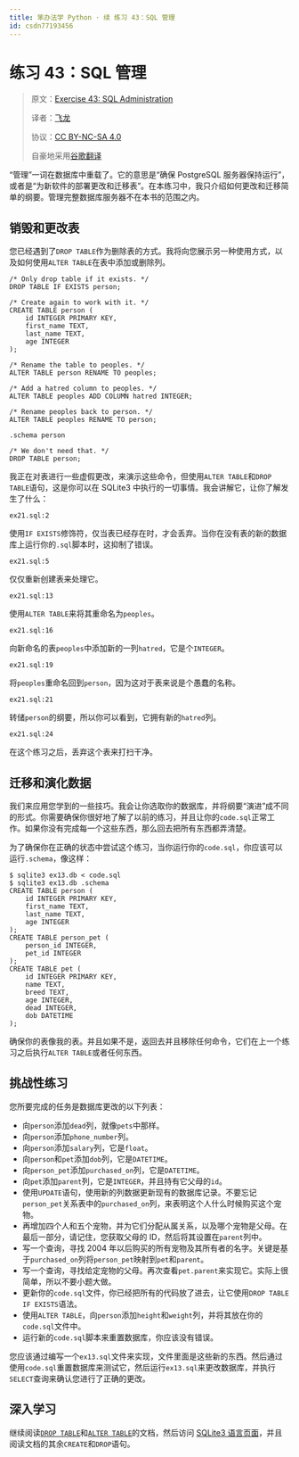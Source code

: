 ```yaml
---
title: 笨办法学 Python · 续 练习 43：SQL 管理
id: csdn77193456
---
```


# 练习 43：SQL 管理

> 原文：[Exercise 43: SQL Administration](https://learncodethehardway.org/more-python-book/ex43.html)
> 
> 译者：[飞龙](https://github.com/wizardforcel)
> 
> 协议：[CC BY-NC-SA 4.0](http://creativecommons.org/licenses/by-nc-sa/4.0/)
> 
> 自豪地采用[谷歌翻译](https://translate.google.cn/)

“管理”一词在数据库中重载了。它的意思是“确保 PostgreSQL 服务器保持运行”，或者是“为新软件的部署更改和迁移表”。在本练习中，我只介绍如何更改和迁移简单的纲要。管理完整数据库服务器不在本书的范围之内。

## 销毁和更改表

您已经遇到了`DROP TABLE`作为删除表的方式。我将向您展示另一种使用方式，以及如何使用`ALTER TABLE`在表中添加或删除列。

```
/* Only drop table if it exists. */
DROP TABLE IF EXISTS person;

/* Create again to work with it. */
CREATE TABLE person (
    id INTEGER PRIMARY KEY,
    first_name TEXT,
    last_name TEXT,
    age INTEGER
);

/* Rename the table to peoples. */
ALTER TABLE person RENAME TO peoples;

/* Add a hatred column to peoples. */
ALTER TABLE peoples ADD COLUMN hatred INTEGER;

/* Rename peoples back to person. */
ALTER TABLE peoples RENAME TO person;

.schema person

/* We don't need that. */
DROP TABLE person;
```

我正在对表进行一些虚假更改，来演示这些命令，但使用`ALTER TABLE`和`DROP TABLE`语句，这是你可以在 SQLite3 中执行的一切事情。我会讲解它，让你了解发生了什么：

`ex21.sql:2`

使用`IF EXISTS`修饰符，仅当表已经存在时，才会丢弃。当你在没有表的新的数据库上运行你的`.sql`脚本时，这抑制了错误。

`ex21.sql:5`

仅仅重新创建表来处理它。

`ex21.sql:13`

使用`ALTER TABLE`来将其重命名为`peoples`。

`ex21.sql:16`

向新命名的表`peoples`中添加新的一列`hatred`，它是个`INTEGER`。

`ex21.sql:19`

将`peoples`重命名回到`person`，因为这对于表来说是个愚蠢的名称。

`ex21.sql:21`

转储`person`的纲要，所以你可以看到，它拥有新的`hatred`列。

`ex21.sql:24`

在这个练习之后，丢弃这个表来打扫干净。

## 迁移和演化数据

我们来应用您学到的一些技巧。我会让你选取你的数据库，并将纲要“演进”成不同的形式。你需要确保你很好地了解了以前的练习，并且让你的`code.sql`正常工作。如果你没有完成每一个这些东西，那么回去把所有东西都弄清楚。

为了确保你在正确的状态中尝试这个练习，当你运行你的`code.sql`，你应该可以运行`.schema`，像这样：

```
$ sqlite3 ex13.db < code.sql
$ sqlite3 ex13.db .schema
CREATE TABLE person (
    id INTEGER PRIMARY KEY,
    first_name TEXT,
    last_name TEXT,
    age INTEGER
);
CREATE TABLE person_pet (
    person_id INTEGER,
    pet_id INTEGER
);
CREATE TABLE pet (
    id INTEGER PRIMARY KEY,
    name TEXT,
    breed TEXT,
    age INTEGER,
    dead INTEGER,
    dob DATETIME
);
```

确保你的表像我的表。并且如果不是，返回去并且移除任何命令，它们在上一个练习之后执行`ALTER TABLE`或者任何东西。

## 挑战性练习

您所要完成的任务是数据库更改的以下列表：

*   向`person`添加`dead`列，就像`pets`中那样。
*   向`person`添加`phone_number`列。
*   向`person`添加`salary`列，它是`float`。
*   向`person`和`pet`添加`dob`列，它是`DATETIME`。
*   向`person_pet`添加`purchased_on`列，它是`DATETIME`。
*   向`pet`添加`parent`列，它是`INTEGER`，并且持有它父母的`id`。
*   使用`UPDATE`语句，使用新的列数据更新现有的数据库记录。不要忘记`person_pet`关系表中的`purchased_on`列，来表明这个人什么时候购买这个宠物。
*   再增加四个人和五个宠物，并为它们分配从属关系，以及哪个宠物是父母。在最后一部分，请记住，您获取父母的 ID，然后将其设置在`parent`列中。
*   写一个查询，寻找 2004 年以后购买的所有宠物及其所有者的名字。关键是基于`purchased_on`列将`person_pet`映射到`pet`和`parent`。
*   写一个查询，寻找给定宠物的父母。再次查看`pet.parent`来实现它。实际上很简单，所以不要小题大做。
*   更新你的`code.sql`文件，你已经把所有的代码放了进去，让它使用`DROP TABLE IF EXISTS`语法。
*   使用`ALTER TABLE`，向`person`添加`height`和`weight`列，并将其放在你的`code.sql`文件中。
*   运行新的`code.sql`脚本来重置数据库，你应该没有错误。

您应该通过编写一个`ex13.sql`文件来实现，文件里面是这些新的东西。然后通过使用`code.sql`重置数据库来测试它，然后运行`ex13.sql`来更改数据库，并执行`SELECT`查询来确认您进行了正确的更改。

## 深入学习

继续阅读[`DROP TABLE`](https://sqlite.org/lang_droptable.html)和[`ALTER TABLE`](https://sqlite.org/lang_altertable.html)的文档，然后访问 [SQLite3 语言页面](https://sqlite.org/lang的.html)，并且阅读文档的其余`CREATE`和`DROP`语句。